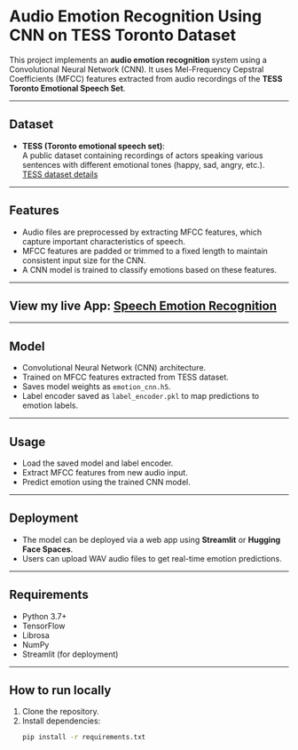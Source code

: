 # Audio Emotion Recognition Using CNN on TESS Toronto Dataset

This project implements an **audio emotion recognition** system using a Convolutional Neural Network (CNN). It uses Mel-Frequency Cepstral Coefficients (MFCC) features extracted from audio recordings of the **TESS Toronto Emotional Speech Set**.

---

## Dataset

- **TESS (Toronto emotional speech set)**:  
  A public dataset containing recordings of actors speaking various sentences with different emotional tones (happy, sad, angry, etc.).  
  [TESS dataset details](https://tspace.library.utoronto.ca/handle/1807/24487)

---

## Features

- Audio files are preprocessed by extracting MFCC features, which capture important characteristics of speech.
- MFCC features are padded or trimmed to a fixed length to maintain consistent input size for the CNN.
- A CNN model is trained to classify emotions based on these features.
---
## View my live App: [Speech Emotion Recognition](https://huggingface.co/spaces/ashnaxhaikh/Speech-Emotion-Recognition)

---

## Model

- Convolutional Neural Network (CNN) architecture.
- Trained on MFCC features extracted from TESS dataset.
- Saves model weights as `emotion_cnn.h5`.
- Label encoder saved as `label_encoder.pkl` to map predictions to emotion labels.

---

## Usage

- Load the saved model and label encoder.
- Extract MFCC features from new audio input.
- Predict emotion using the trained CNN model.

---

## Deployment

- The model can be deployed via a web app using **Streamlit** or **Hugging Face Spaces**.
- Users can upload WAV audio files to get real-time emotion predictions.

---

## Requirements

- Python 3.7+
- TensorFlow
- Librosa
- NumPy
- Streamlit (for deployment)

---

## How to run locally

1. Clone the repository.
2. Install dependencies:
   ```bash
   pip install -r requirements.txt
